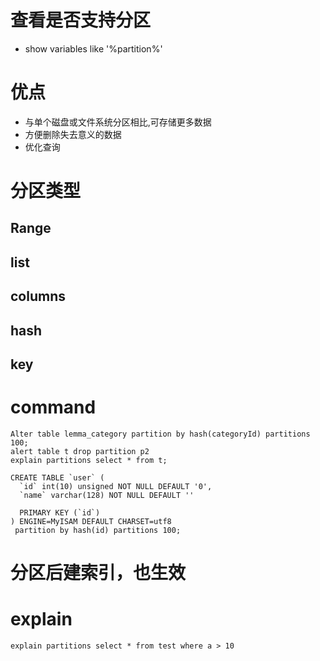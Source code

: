 # 查看是否支持分区
* show variables like '%partition%'

# 优点 
* 与单个磁盘或文件系统分区相比,可存储更多数据
* 方便删除失去意义的数据
* 优化查询

# 分区类型
## Range
## list
## columns
## hash
## key

# command
```
Alter table lemma_category partition by hash(categoryId) partitions 100;
alert table t drop partition p2
explain partitions select * from t;

CREATE TABLE `user` (
  `id` int(10) unsigned NOT NULL DEFAULT '0',
  `name` varchar(128) NOT NULL DEFAULT ''
 
  PRIMARY KEY (`id`)
) ENGINE=MyISAM DEFAULT CHARSET=utf8
 partition by hash(id) partitions 100;

```

# 分区后建索引，也生效

# explain
```
explain partitions select * from test where a > 10
```
